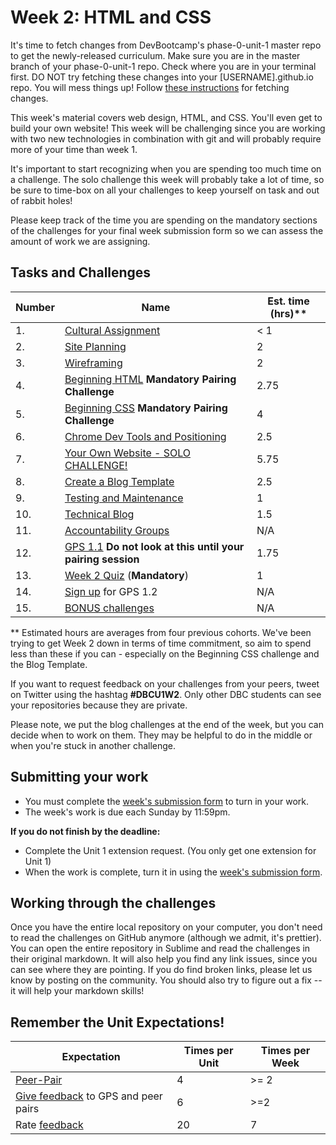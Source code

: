 # Week 2: HTML and CSS

<!-- Week 2's curriculum will be released with changes first thing on Monday morning PST. -->

It's time to fetch changes from DevBootcamp's phase-0-unit-1 master repo to get the newly-released curriculum. Make sure you are in the master branch of your phase-0-unit-1 repo. Check where you are in your terminal first. DO NOT try fetching these changes into your [USERNAME].github.io repo. You will mess things up! Follow [these instructions](https://github.com/Devbootcamp/phase-0-handbook/blob/master/fetching-changes.md) for fetching changes.

This week's material covers web design, HTML, and CSS. You'll even get to build your own website! This week will be challenging since you are working with two new technologies in combination with git and will probably require more of your time than week 1.

It's important to start recognizing when you are spending too much time on a challenge. The solo challenge this week will probably take a lot of time, so be sure to time-box on all your challenges to keep yourself on task and out of rabbit holes!

Please keep track of the time you are spending on the mandatory sections of the challenges for your final week submission form so we can assess the amount of work we are assigning.

## Tasks and Challenges

Number | Name | Est. time (hrs)**
---|--------------------|----------
1. | [Cultural Assignment](cultural-assignment.md) | < 1
2. | [Site Planning](site-planning) | 2
3. | [Wireframing](wireframing) | 2
4. | [Beginning HTML](beginning-html) **Mandatory Pairing Challenge** | 2.75
5. | [Beginning CSS](beginning-css) **Mandatory Pairing Challenge** | 4
6. | [Chrome Dev Tools and Positioning](chrome-devtools) | 2.5
7. | [Your Own Website - SOLO CHALLENGE!](your-website-solo-challenge) | 5.75
8. | [Create a Blog Template](blog-template) | 2.5
9. | [Testing and Maintenance](testing-and-maintenance) | 1
10. | [Technical Blog](technical-blog.md) | 1.5
11. | [Accountability Groups](accountability-groups.md) | N/A
12. | [GPS 1.1](gps1-1) **Do not look at this until your pairing session** | 1.75
13. | [Week 2 Quiz](https://www.classmarker.com/online-test/start/?quiz=r6b553ae6b8cf9c1) (**Mandatory**) | 1
14. | [Sign up](https://phase0.devbootcamp.com/) for GPS 1.2 | N/A
15. | [BONUS challenges](BONUS-challenges) | N/A

** Estimated hours are averages from four previous cohorts. We've been trying to get Week 2 down in terms of time commitment, so aim to spend less than these if you can - especially on the Beginning CSS challenge and the Blog Template.

If you want to request feedback on your challenges from your peers, tweet on Twitter using the hashtag **#DBCU1W2**. Only other DBC students can see your repositories because they are private.

Please note, we put the blog challenges at the end of the week, but you can decide when to work on them. They may be helpful to do in the middle or when you're stuck in another challenge.

## Submitting your work
- You must complete the [week's submission form](http://apply.devbootcamp.com) to turn in your work.
- The week's work is due each Sunday by 11:59pm.

**If you do not finish by the deadline:**
- Complete the Unit 1 extension request. (You only get one extension for Unit 1)
- When the work is complete, turn it in using the [week's submission form](http://apply.devbootcamp.com).

## Working through the challenges
Once you have the entire local repository on your computer, you don't need to read the challenges on GitHub anymore (although we admit, it's prettier). You can open the entire repository in Sublime and read the challenges in their original markdown. It will also help you find any link issues, since you can see where they are pointing. If you do find broken links, please let us know by posting on the community. You should also try to figure out a fix -- it will help your markdown skills!

## Remember the Unit Expectations!

Expectation | Times per Unit | Times per Week
------------|----------|---------
[Peer-Pair](https://github.com/Devbootcamp/phase-0-handbook/blob/master/peer-pairing-sessions.md) | 4 | >= 2
[Give feedback](https://socrates.devbootcamp.com/feedback/new) to GPS and peer pairs | 6 | >=2
Rate [feedback](https://socrates.devbootcamp.com/feedback) | 20 | 7
